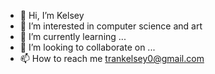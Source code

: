 - 👋 Hi, I’m Kelsey
- 👀 I’m interested in computer science and art
- 🌱 I’m currently learning ...
- 💞️ I’m looking to collaborate on ...
- 📫 How to reach me trankelsey0@gmail.com

<!---
trankelsey/trankelsey is a ✨ special ✨ repository because its `README.md` (this file) appears on your GitHub profile.
You can click the Preview link to take a look at your changes.
--->
